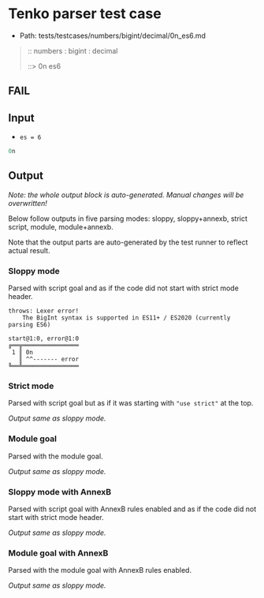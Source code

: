# Tenko parser test case

- Path: tests/testcases/numbers/bigint/decimal/0n_es6.md

> :: numbers : bigint : decimal
>
> ::> 0n es6
>
> 

## FAIL

## Input

- `es = 6`

`````js
0n
`````

## Output

_Note: the whole output block is auto-generated. Manual changes will be overwritten!_

Below follow outputs in five parsing modes: sloppy, sloppy+annexb, strict script, module, module+annexb.

Note that the output parts are auto-generated by the test runner to reflect actual result.

### Sloppy mode

Parsed with script goal and as if the code did not start with strict mode header.

`````
throws: Lexer error!
    The BigInt syntax is supported in ES11+ / ES2020 (currently parsing ES6)

start@1:0, error@1:0
╔══╦════════════════
 1 ║ 0n
   ║ ^^------- error
╚══╩════════════════

`````

### Strict mode

Parsed with script goal but as if it was starting with `"use strict"` at the top.

_Output same as sloppy mode._

### Module goal

Parsed with the module goal.

_Output same as sloppy mode._

### Sloppy mode with AnnexB

Parsed with script goal with AnnexB rules enabled and as if the code did not start with strict mode header.

_Output same as sloppy mode._

### Module goal with AnnexB

Parsed with the module goal with AnnexB rules enabled.

_Output same as sloppy mode._
